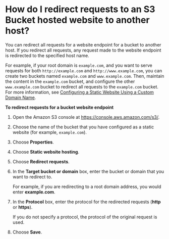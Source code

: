 # How do I redirect requests to an S3 Bucket hosted website to another host?<a name="redirect-website-requests"></a>

You can redirect all requests for a website endpoint for a bucket to another host\. If you redirect all requests, any request made to the website endpoint is redirected to the specified host name\. 

For example, if your root domain is `example.com`, and you want to serve requests for both `http://example.com` and `http://www.example.com`, you can create two buckets named `example.com` and `www.example.com`\. Then, maintain the content in the `example.com` bucket, and configure the other `www.example.com` bucket to redirect all requests to the `example.com` bucket\. For more information, see [Configuring a Static Website Using a Custom Domain Name](https://docs.aws.amazon.com/AmazonS3/latest/dev/website-hosting-custom-domain-walkthrough.html)\.

**To redirect requests for a bucket website endpoint**

1. Open the Amazon S3 console at [https://console\.aws\.amazon\.com/s3/](https://console.aws.amazon.com/s3/)\.

1. Choose the name of the bucket that you have configured as a static website \(for example, `example.com`\)\.

1. Choose **Properties**\.

1. Choose **Static website hosting**\.

1. Choose **Redirect requests**\. 

1. In the **Target bucket or domain** box, enter the bucket or domain that you want to redirect to\.

   For example, if you are redirecting to a root domain address, you would enter **example\.com**\.

1. In the **Protocol** box, enter the protocol for the redirected requests \(**http** or **https**\)\.

   If you do not specify a protocol, the protocol of the original request is used\.

1. Choose **Save**\.